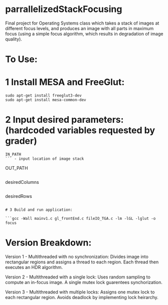 # parrallelizedStackFocusing
Final project for Operating Systems class which takes a stack of images at different focus levels, and produces an image with all parts in maximum focus (using a simple focus algorithm, which results in degradation of image quality).

# To Use:

# 1 Install MESA and FreeGlut:

```
sudo apt-get install freeglut3-dev
sudo apt-get install mesa-common-dev
```

# 2 Input desired parameters: (hardcoded variables requested by grader)

```
IN_PATH
``` - input location of image stack
```
OUT_PATH
``` - input location of output image
```
desiredColumns
``` - input desired number of columns for image to be split into
```
desiredRows
``` - input desired number of rows for image to be split into

# 3 Build and run application:

```gcc -Wall mainv1.c gl_frontEnd.c fileIO_TGA.c -lm -lGL -lglut -o focus
```

# Version Breakdown:

Version 1 - Multithreaded with no synchronization: Divides image into rectangular regions and assigns a thread to each region. Each thread then executes an HDR algorithm.

Version 2 - Multithreaded with a single lock: Uses random sampling to compute an in-focus image. A single mutex lock guarentees synchorization.

Version 3 - Multithreaded with multiple locks: Assigns one mutex lock to each rectangular region. Avoids deadlock by implementing lock heirarchy.
